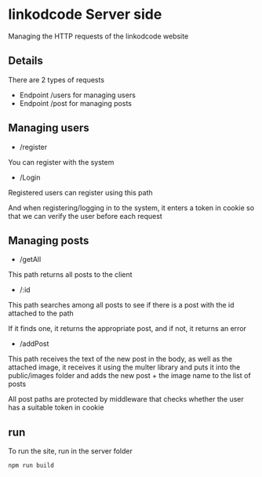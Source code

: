 # linkodcode Server side

Managing the HTTP requests of the linkodcode website

## Details

There are 2 types of requests

* Endpoint /users for managing users
* Endpoint /post for managing posts

## Managing users

* /register

You can register with the system

* /Login

Registered users can register using this path

And when registering/logging in to the system, it enters a token in cookie so that we can verify the user before each request

## Managing posts

* /getAll

This path returns all posts to the client

* /:id

This path searches among all posts to see if there is a post with the id attached to the path

If it finds one, it returns the appropriate post, and if not, it returns an error

* /addPost

This path receives the text of the new post in the body, as well as the attached image, it receives it using the multer library and puts it into the public/images folder
and adds the new post + the image name to the list of posts

All post paths are protected by middleware that checks whether the user has a suitable token in cookie 

## run

To run the site, run in the server folder

```
npm run build
```